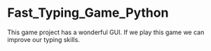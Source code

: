 # Fast_Typing_Game_Python

This game project has a wonderful GUI. If we play this game we can improve our typing skills.
